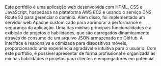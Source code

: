 Este portfólio é uma aplicação web desenvolvida com HTML, CSS e JavaScript, hospedada na plataforma AWS EC2 e usando o serviço DNS Route 53 para gerenciar o domínio. Além disso, foi implementado um servidor web Apache customizado para aprimorar a performance e segurança da aplicação. Uma das minhas principais funcionalidades é a exibição de projetos e habilidades, que são carregados dinamicamente através do consumo de um arquivo JSON armazenado no GitHub. A interface é responsiva e otimizada para dispositivos móveis, proporcionando uma experiência agradável e intuitiva para o usuário. Com este portfólio, é possível apresentar de forma profissional e organizada as minhas habilidades e projetos para clientes e empregadores em potencial.

